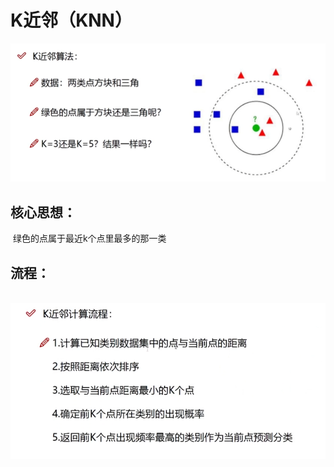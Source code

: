 # K近邻（KNN）

![74640678661](.\mdRes\K近邻.png)

## 	核心思想：

​			绿色的点属于最近k个点里最多的那一类

## 	流程：

​			![74640694044](.\mdRes\K近邻流程.png)

